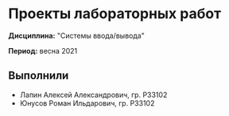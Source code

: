 # Проекты лабораторных работ

**Дисциплина:** "Системы ввода/вывода"

**Период:** весна 2021

## Выполнили

- Лапин Алексей Александрович, гр. P33102
- Юнусов Роман Ильдарович,  гр. P33102
